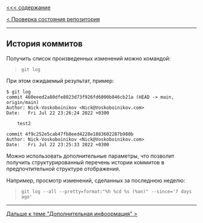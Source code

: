 [<<< cодержание](../readme.md)

[< Проверка состояния репозитория](./status.md)

---

## История коммитов

Получить список произведенных изменений можно командой:
> ```bash=
> git log
> ```

При этом ожидаемый результат, пример:
```bash=
$ git log
commit 460eeed2a80dfe8023d73f926fd6000b846cb21a (HEAD -> main, origin/main)
Author: Nick-Voskoboinikov <Nick@Voskoboinikov.com>
Date:   Fri Jul 22 23:26:24 2022 +0300

    test2

commit 4f9c252e5cab47fb8eed4228e1883602287b980b
Author: Nick-Voskoboinikov <Nick@Voskoboinikov.com>
Date:   Fri Jul 22 23:25:33 2022 +0300
```

Можно использовать дополнительные параметры, что позволит получить структурированный перечень истории коммитов в предпочтительной структуре отображения.

Например, просмотр изменений, сделанных за последнюю неделю:
> ```bash=
> git log --all --pretty=format:"%h %cd %s (%an)" --since='7 days ago'
> ```
---

[Дальше к теме "Дополнительная инфоормация" >](./more.md)